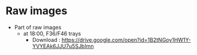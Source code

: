 # Raw images
- Part of raw images
	- at 18:00, F36/F46 trays
		- Download : https://drive.google.com/open?id=1B2tNGoy1HW1Y-YVYEAk6JJU7u5SJbImn 
